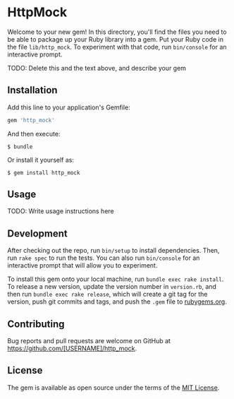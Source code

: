 # HttpMock

Welcome to your new gem! In this directory, you'll find the files you need to be able to package up your Ruby library into a gem. Put your Ruby code in the file `lib/http_mock`. To experiment with that code, run `bin/console` for an interactive prompt.

TODO: Delete this and the text above, and describe your gem

## Installation

Add this line to your application's Gemfile:

```ruby
gem 'http_mock'
```

And then execute:

    $ bundle

Or install it yourself as:

    $ gem install http_mock

## Usage

TODO: Write usage instructions here

## Development

After checking out the repo, run `bin/setup` to install dependencies. Then, run `rake spec` to run the tests. You can also run `bin/console` for an interactive prompt that will allow you to experiment.

To install this gem onto your local machine, run `bundle exec rake install`. To release a new version, update the version number in `version.rb`, and then run `bundle exec rake release`, which will create a git tag for the version, push git commits and tags, and push the `.gem` file to [rubygems.org](https://rubygems.org).

## Contributing

Bug reports and pull requests are welcome on GitHub at https://github.com/[USERNAME]/http_mock.

## License

The gem is available as open source under the terms of the [MIT License](https://opensource.org/licenses/MIT).
